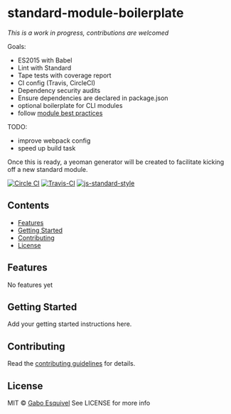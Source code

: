 # standard-module-boilerplate

_This is a work in progress, contributions are welcomed_

Goals:  
- ES2015 with Babel
- Lint with Standard
- Tape tests with coverage report
- CI config (Travis, CircleCI)
- Dependency security audits
- Ensure dependencies are declared in package.json
- optional boilerplate for CLI modules
- follow [module best practices](https://github.com/mattdesl/module-best-practices)

TODO:  
- improve webpack config
- speed up build task

Once this is ready, a yeoman generator will be created to facilitate kicking off a new standard module.

[![Circle CI](https://circleci.com/gh/gaboesquivel/standard-babel-module-boilerplate/tree/master.svg?style=svg?style=shield)](https://circleci.com/gh/gaboesquivel/standard-babel-module-boilerplate/tree/master)
[![Travis-CI](https://travis-ci.org/gaboesquivel/standard-babel-module-boilerplate.svg)](https://travis-ci.org/gaboesquivel/standard-babel-module-boilerplate)
[![js-standard-style](https://img.shields.io/badge/code%20style-standard-brightgreen.svg)](http://standardjs.com/)


<!-- START doctoc generated TOC please keep comment here to allow auto update -->
<!-- DON'T EDIT THIS SECTION, INSTEAD RE-RUN doctoc TO UPDATE -->
## Contents

- [Features](#features)
- [Getting Started](#getting-started)
- [Contributing](#contributing)
- [License](#license)

<!-- END doctoc generated TOC please keep comment here to allow auto update -->



## Features

No features yet

## Getting Started

Add your getting started instructions here.

## Contributing

Read the [contributing guidelines](CONTRIBUTING.md) for details.

## License

MIT © [Gabo Esquivel](http://gaboesquivel.com)
See LICENSE for more info
